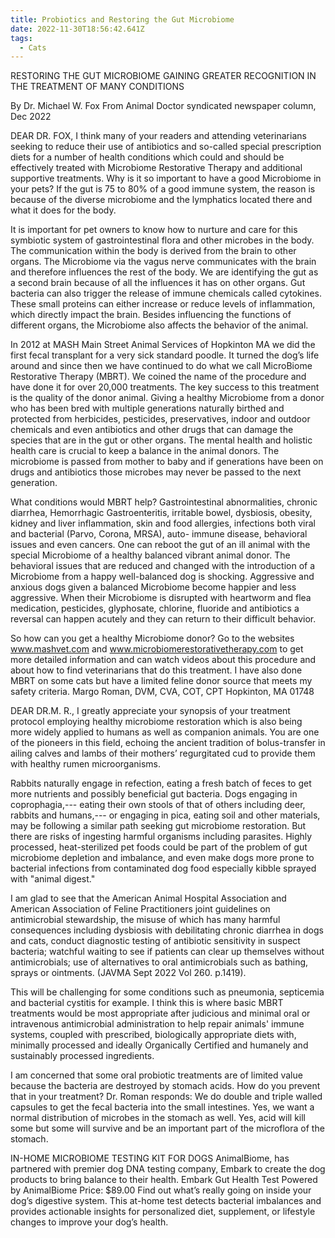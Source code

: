 ```yaml
---
title: Probiotics and Restoring the Gut Microbiome
date: 2022-11-30T18:56:42.641Z
tags:
  - Cats
---
```

RESTORING THE GUT MICROBIOME GAINING GREATER RECOGNITION IN THE TREATMENT OF MANY CONDITIONS

By Dr. Michael W. Fox 
From Animal Doctor syndicated newspaper column, Dec 2022

DEAR DR. FOX, I think many of your readers and attending veterinarians seeking to reduce their use of antibiotics and so-called special prescription diets for a number of health conditions which could and should be effectively treated with Microbiome Restorative Therapy and additional supportive treatments. Why is it so important to have a good Microbiome in your pets? If the gut is 75 to 80% of a good immune system, the reason is because of the diverse microbiome and the lymphatics located there and what it does for the body.

 It is important for pet owners to know how to nurture and care for this symbiotic system of gastrointestinal flora and other microbes in the body. The communication within the body is derived from the brain to other organs. The Microbiome via the vagus nerve communicates with the brain and therefore influences the rest of the body. We are identifying the gut as a second brain because of all the influences it has on other organs. Gut bacteria can also trigger the release of immune chemicals called cytokines. These small proteins can either increase or reduce levels of inflammation, which directly impact the brain. Besides influencing the functions of different organs, the Microbiome also affects the behavior of the animal.

In 2012 at MASH Main Street Animal Services of Hopkinton MA we did the first fecal transplant for a very sick standard poodle. It turned the dog’s life around and since then we have continued to do what we call MicroBiome Restorative Therapy (MBRT).  We coined the name of the procedure and have done it for over 20,000 treatments. The key success to this treatment is the quality of the donor animal. Giving a healthy Microbiome from a donor who has been bred with multiple generations naturally birthed and protected from herbicides, pesticides, preservatives, indoor and outdoor chemicals and even antibiotics and other drugs that can damage the species that are in the gut or other organs. The mental health and holistic health care is crucial to keep a balance in the animal donors. The microbiome is passed from mother to baby and if generations have been on drugs and antibiotics those microbes may never be passed to the next generation. 


What conditions would MBRT help? Gastrointestinal abnormalities, chronic diarrhea, Hemorrhagic Gastroenteritis, irritable bowel, dysbiosis, obesity, kidney and liver inflammation, skin and food allergies, infections both viral and bacterial (Parvo, Corona, MRSA), auto- immune disease, behavioral issues and even cancers. One can reboot the gut of an ill animal with the special Microbiome of a healthy balanced vibrant animal donor.
The behavioral issues that are reduced and changed with the introduction of a Microbiome from a happy well-balanced dog is shocking. Aggressive and anxious dogs given a balanced Microbiome become happier and less aggressive. When their Microbiome is disrupted with heartworm and flea medication, pesticides, glyphosate, chlorine, fluoride and antibiotics a reversal can happen acutely and they can return to their difficult behavior. 


So how can you get a healthy Microbiome donor?  Go to the websites www.mashvet.com and www.microbiomerestorativetherapy.com to get more detailed information and can watch videos about this procedure and about how to find veterinarians that do this treatment. I have also done MBRT on some cats but have a limited feline donor source that meets my safety criteria. 
Margo Roman, DVM, CVA, COT, CPT 
Hopkinton, MA 01748


DEAR DR.M. R., I greatly appreciate your synopsis of your treatment protocol employing healthy microbiome restoration which is also being more widely applied to humans as well as companion animals. You are one of the pioneers in this field, echoing the ancient tradition of bolus-transfer in ailing calves and lambs of their mothers’ regurgitated cud to provide them with healthy rumen microorganisms.


 Rabbits naturally engage in refection, eating a fresh batch of feces to get more nutrients and possibly beneficial gut bacteria. Dogs engaging in coprophagia,--- eating their own stools of that of others including deer, rabbits and humans,--- or engaging in pica, eating soil and other materials, may be following a similar path seeking gut microbiome restoration. But there are risks of ingesting harmful organisms including parasites. Highly processed, heat-sterilized pet foods could be part of the problem of gut microbiome depletion and imbalance, and even make dogs more prone to bacterial infections from contaminated dog food especially kibble sprayed with "animal digest." 


I am glad to see that the American Animal Hospital Association  and American Association of Feline Practitioners joint guidelines on antimicrobial stewardship, the misuse of which has many harmful consequences including dysbiosis with debilitating chronic diarrhea in dogs and cats, conduct diagnostic testing of antibiotic sensitivity in suspect bacteria; watchful waiting to see if patients can clear up themselves without antimicrobials; use of alternatives to oral antimicrobials such as bathing, sprays or ointments. (JAVMA Sept 2022 Vol 260. p.1419). 

This will be challenging for some conditions such as pneumonia, septicemia and bacterial cystitis for example. I think this is where basic MBRT treatments would be most appropriate after judicious and minimal oral or intravenous antimicrobial administration to help repair animals' immune systems, coupled with prescribed, biologically appropriate diets with, minimally processed and ideally Organically Certified and humanely and sustainably processed ingredients.


I am concerned that some oral probiotic treatments are of limited value because the bacteria are destroyed by stomach acids. How do you prevent that in your treatment?
Dr. Roman responds: We do double and triple walled capsules to get the fecal bacteria into the small intestines. Yes, we want a normal distribution of microbes in the stomach as well. Yes, acid will kill some but some will survive and be an important part of the microflora of the stomach.  


IN-HOME MICROBIOME TESTING KIT FOR DOGS
 AnimalBiome, has partnered with premier dog DNA testing company, Embark to create the dog products to bring balance to their health.
 Embark Gut Health Test Powered by AnimalBiome
Price: $89.00 Find out what’s really going on inside your dog’s digestive system. This at-home test detects bacterial imbalances and provides actionable insights for personalized diet, supplement, or lifestyle changes to improve your dog’s health.
 

